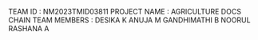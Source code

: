TEAM ID : NM2023TMID03811
PROJECT NAME : AGRICULTURE DOCS CHAIN 
TEAM MEMBERS : DESIKA K 
               ANUJA M 
               GANDHIMATHI B
               NOORUL RASHANA A 
